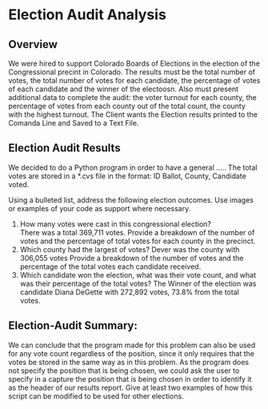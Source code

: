# Election Audit Analysis 
##  Overview
We were hired to support Colorado Boards of Elections in the election of the Congressional precint in Colorado. The results must be the total number of votes, the total number of votes for each candidate, the percentage of votes of each candidate and the winner of the electoosn. Also  must present additional data to complete the audit:
the voter turnout for each county, the percentage of votes from each county out of the total count, the county with the highest turnout.
The Client wants the Election results printed to the Comanda Line and Saved to a Text File. 
## Election Audit Results  
We decided to do a Python program in order to have a general .....  The total votes are stored in a *.cvs file in the format: ID Ballot, County, Candidate voted.

Using a bulleted list, address the following election outcomes. Use images or examples of your code as support where necessary.
1. How many votes were cast in this congressional election?  
   There was a total 369,711 votes.
    Provide a breakdown of the number of votes and the percentage of total votes for each county in the precinct.
2. Which county had the largest  of votes? Dever was the county with 306,055 votes
    Provide a breakdown of the number of votes and the percentage of the total votes each candidate received.
3. Which candidate won the election, what was their vote count, and what was their percentage of the total votes?
    The Winner of the election was candidate Diana DeGette with 272,892 votes, 73.8% from the total votes.
    
## Election-Audit Summary: 
We can conclude that the program made for this problem can also be used for any vote count regardless of the position, since it only requires that the votes be stored in the same way as in this problem. As the program does not specify the position that is being chosen, we could ask the user to specify in a capture the position that is being chosen in order to identify it as the header of our results report.
Give at least two examples of how this script can be modified to be used for other elections.
